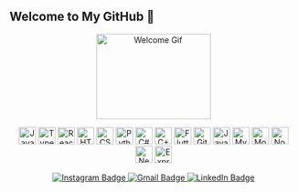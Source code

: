 <h2 align="left">Welcome to My GitHub 👋</h2>
<p align="center">
  <img src="https://media2.giphy.com/media/v1.Y2lkPTc5MGI3NjExNm0xOWU5dzNncGlvY3h6N3d3b3VwcXg4bXY2dWEya3cxd3cwd3A0eSZlcD12MV9pbnRlcm5hbF9naWZfYnlfaWQmY3Q9Zw/xT0Gqn9yuw8hnPGn5K/giphy.gif" alt="Welcome Gif" height="150" width="200"/>
</p>
<p align="center">
  <img src="https://cdn.jsdelivr.net/gh/devicons/devicon/icons/javascript/javascript-original.svg" height="30" alt="JavaScript Logo" />
  <img src="https://cdn.jsdelivr.net/gh/devicons/devicon/icons/typescript/typescript-original.svg" height="30" alt="TypeScript Logo" />
  <img src="https://cdn.jsdelivr.net/gh/devicons/devicon/icons/react/react-original.svg" height="30" alt="React Logo" />
  <img src="https://cdn.jsdelivr.net/gh/devicons/devicon/icons/html5/html5-original.svg" height="30" alt="HTML5 Logo" />
  <img src="https://cdn.jsdelivr.net/gh/devicons/devicon/icons/css3/css3-original.svg" height="30" alt="CSS3 Logo" />
  <img src="https://cdn.jsdelivr.net/gh/devicons/devicon/icons/python/python-original.svg" height="30" alt="Python Logo" />
  <img src="https://cdn.jsdelivr.net/gh/devicons/devicon/icons/csharp/csharp-original.svg" height="30" alt="C# Logo" />
  <img src="https://cdn.jsdelivr.net/gh/devicons/devicon/icons/cplusplus/cplusplus-original.svg" height="30" alt="C++ Logo" />
  <img src="https://cdn.jsdelivr.net/gh/devicons/devicon/icons/flutter/flutter-original.svg" height="30" alt="Flutter Logo" />
  <img src="https://cdn.jsdelivr.net/gh/devicons/devicon/icons/github/github-original.svg" height="30" alt="GitHub Logo" />
  <img src="https://cdn.jsdelivr.net/gh/devicons/devicon/icons/java/java-original.svg" height="30" alt="Java Logo" />
  <img src="https://cdn.jsdelivr.net/gh/devicons/devicon/icons/mysql/mysql-original.svg" height="30" alt="MySQL Logo" />
  <img src="https://cdn.jsdelivr.net/gh/devicons/devicon/icons/mongodb/mongodb-original.svg" height="30" alt="MongoDB Logo" />
  <img src="https://cdn.jsdelivr.net/gh/devicons/devicon/icons/nodejs/nodejs-original.svg" height="30" alt="Node.js Logo" />
  <img src="https://cdn.jsdelivr.net/gh/devicons/devicon/icons/nextjs/nextjs-original.svg" height="30" alt="Next.js Logo" />
  <img src="https://cdn.jsdelivr.net/gh/devicons/devicon/icons/express/express-original.svg" height="30" alt="Express.js Logo" />
</p>
<p align="center">
  <a href="https://www.instagram.com/KalabAmssalu" target="_blank">
    <img src="https://img.shields.io/static/v1?message=Instagram&logo=instagram&label=&color=E4405F&logoColor=white&style=for-the-badge" alt="Instagram Badge" />
  </a>
  <a href="mailto:kalishdesandy@gmail.com" target="_blank">
    <img src="https://img.shields.io/static/v1?message=Gmail&logo=gmail&label=&color=D14836&logoColor=white&style=for-the-badge" alt="Gmail Badge" />
  </a>
  <a href="https://www.linkedin.com/in/kalab-amssalu-b26621226/" target="_blank">
    <img src="https://img.shields.io/static/v1?message=LinkedIn&logo=linkedin&label=&color=0077B5&logoColor=white&style=for-the-badge" alt="LinkedIn Badge" />
  </a>
</p>
